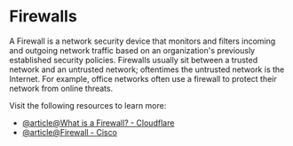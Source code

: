# Firewalls

A Firewall is a network security device that monitors and filters incoming and outgoing network traffic based on an organization's previously established security policies. Firewalls usually sit between a trusted network and an untrusted network; oftentimes the untrusted network is the Internet. For example, office networks often use a firewall to protect their network from online threats.

Visit the following resources to learn more:

- [@article@What is a Firewall? - Cloudflare](https://www.cloudflare.com/learning/security/what-is-a-firewall/)
- [@article@Firewall - Cisco](https://www.cisco.com/site/us/en/learn/topics/security/what-is-a-firewall.html)